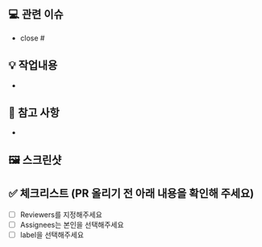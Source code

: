 ## 💻 관련 이슈

<!--
ex) close #100
-->

- close #

## 💡 작업내용

-

## 🧐 참고 사항

-

## 🖼️ 스크린샷

## ️✅ 체크리스트 (PR 올리기 전 아래 내용을 확인해 주세요)

- [ ] Reviewers를 지정해주세요
- [ ] Assignees는 본인을 선택해주세요
- [ ] label을 선택해주세요
